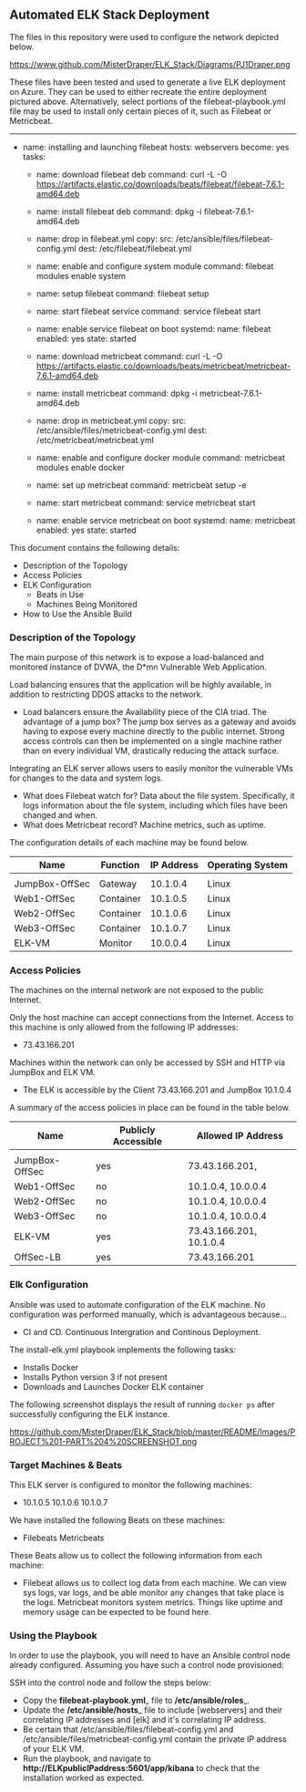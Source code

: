 ## Automated ELK Stack Deployment

The files in this repository were used to configure the network depicted below.

https://www.github.com/MisterDraper/ELK_Stack/Diagrams/PJ1Draper.png

These files have been tested and used to generate a live ELK deployment on Azure. They can be used to either recreate the entire deployment pictured above. Alternatively, select portions of the filebeat-playbook.yml file may be used to install only certain pieces of it, such as Filebeat or Metricbeat.

---
- name: installing and launching filebeat
  hosts: webservers
  become: yes
  tasks:

  - name: download filebeat deb
    command: curl -L -O https://artifacts.elastic.co/downloads/beats/filebeat/filebeat-7.6.1-amd64.deb

  - name: install filebeat deb
    command: dpkg -i filebeat-7.6.1-amd64.deb

  - name: drop in filebeat.yml
    copy:
      src: /etc/ansible/files/filebeat-config.yml
      dest: /etc/filebeat/filebeat.yml

  - name: enable and configure system module
    command: filebeat modules enable system

  - name: setup filebeat
    command: filebeat setup

  - name: start filebeat service
    command: service filebeat start

  - name: enable service filebeat on boot
    systemd:
      name: filebeat
      enabled: yes
      state: started

  - name: download metricbeat
    command: curl -L -O https://artifacts.elastic.co/downloads/beats/metricbeat/metricbeat-7.6.1-amd64.deb

  - name: install metricbeat
    command: dpkg -i metricbeat-7.6.1-amd64.deb

  - name: drop in metricbeat.yml
    copy:
      src: /etc/ansible/files/metricbeat-config.yml
      dest: /etc/metricbeat/metricbeat.yml

  - name: enable and configure docker module
    command: metricbeat modules enable docker

  - name: set up metricbeat
    command: metricbeat setup -e

  - name: start metricbeat
    command: service metricbeat start

  - name: enable service metricbeat on boot
    systemd:
      name: metricbeat
      enabled: yes
      state: started

This document contains the following details:
- Description of the Topology
- Access Policies
- ELK Configuration
  - Beats in Use
  - Machines Being Monitored
- How to Use the Ansible Build


### Description of the Topology

The main purpose of this network is to expose a load-balanced and monitored instance of DVWA, the D*mn Vulnerable Web Application.

Load balancing ensures that the application will be highly available, in addition to restricting DDOS attacks to the network.
- Load balancers ensure the Availability piece of the CIA triad. The advantage of a jump box? The jump box serves as a gateway and avoids having to expose every machine directly to the public internet.  Strong access controls can then be implemented on a single machine rather than on every individual VM, drastically reducing the attack surface.

Integrating an ELK server allows users to easily monitor the vulnerable VMs for changes to the data and system logs.
- What does Filebeat watch for?
  Data about the file system.  Specifically, it logs information about the file system, including which files have been changed and when.
- What does Metricbeat record?
  Machine metrics, such as uptime.

The configuration details of each machine may be found below.


| Name           | Function  | IP Address | Operating System |
|----------------|-----------|------------|------------------|
|                |           |            |                  |
| JumpBox-OffSec | Gateway   | 10.1.0.4   | Linux            |
| Web1-OffSec    | Container | 10.1.0.5   | Linux            |
| Web2-OffSec    | Container | 10.1.0.6   | Linux            |
| Web3-OffSec    | Container | 10.1.0.7   | Linux            |
| ELK-VM         | Monitor   | 10.0.0.4   | Linux            |

### Access Policies

The machines on the internal network are not exposed to the public Internet. 

Only the host machine can accept connections from the Internet. Access to this machine is only allowed from the following IP addresses:
- 73.43.166.201

Machines within the network can only be accessed by SSH and HTTP via JumpBox and ELK VM.
- The ELK is accessible by the Client 73.43.166.201 and JumpBox 10.1.0.4

A summary of the access policies in place can be found in the table below.

| Name           | Publicly Accessible | Allowed IP Address      |
|----------------|---------------------|-------------------------|
|                |                     |                         |
| JumpBox-OffSec | yes                 | 73.43.166.201,          |
| Web1-OffSec    | no                  | 10.1.0.4, 10.0.0.4      |
| Web2-OffSec    | no                  | 10.1.0.4, 10.0.0.4      |
| Web3-OffSec    | no                  | 10.1.0.4, 10.0.0.4      |
| ELK-VM         | yes                 | 73.43.166.201, 10.1.0.4 |
| OffSec-LB      | yes                 | 73.43.166.201           |


               

### Elk Configuration

Ansible was used to automate configuration of the ELK machine. No configuration was performed manually, which is advantageous because...
- CI and CD. Continuous Intergration and Continous Deployment.

The install-elk.yml playbook implements the following tasks:
- Installs Docker
- Installs Python version 3 if not present
- Downloads and Launches Docker ELK container
 

The following screenshot displays the result of running `docker ps` after successfully configuring the ELK instance.

https://github.com/MisterDraper/ELK_Stack/blob/master/README/Images/PROJECT%201-PART%204%20SCREENSHOT.png

### Target Machines & Beats
This ELK server is configured to monitor the following machines:
- 10.1.0.5
  10.1.0.6
  10.1.0.7

We have installed the following Beats on these machines:
- Filebeats
  Metricbeats

These Beats allow us to collect the following information from each machine:
- Filebeat allows us to collect log data from each machine.  We can view sys logs, var logs, and be able monitor any changes that take place is the logs.
  Metricbeat monitors system metrics.  Things like uptime and memory usage can be expected to be found here.

### Using the Playbook
In order to use the playbook, you will need to have an Ansible control node already configured. Assuming you have such a control node provisioned: 

SSH into the control node and follow the steps below:
- Copy the __filebeat-playbook.yml___ file to __/etc/ansible/roles___.
- Update the __/etc/ansible/hosts___ file to include [webservers] and their correlating IP addresses and [elk] and it's correlating IP address.
- Be certain that /etc/ansible/files/filebeat-config.yml and /etc/ansible/files/metricbeat-config.yml contain the private IP address of your ELK VM.
- Run the playbook, and navigate to __http://ELKpublicIPaddress:5601/app/kibana__ to check that the installation worked as expected.
